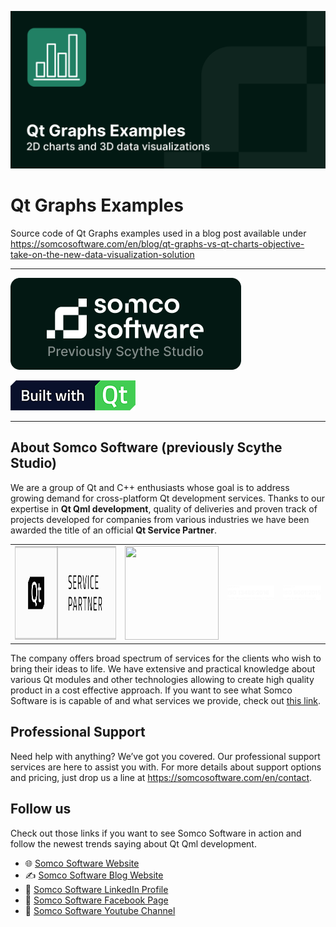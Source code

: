 ![Qt Graphs Examples](./assets/Qt%20Graphs%20Examples.png)
# Qt Graphs Examples
Source code of Qt Graphs examples used in a blog post available under https://somcosoftware.com/en/blog/qt-graphs-vs-qt-charts-objective-take-on-the-new-data-visualization-solution

---

[![Somco Software](./assets/Group%201.png)](https://somcosoftware.com)

[![Built with Qt](./assets/buildWithQt.png)](https://qt.io)

---

## About Somco Software (previously Scythe Studio)
We are a group of Qt and C++ enthusiasts whose goal is to address growing demand for cross-platform Qt development services. Thanks to our expertise in **Qt Qml development**, quality of deliveries and proven track of projects developed for companies from various industries we have been awarded the title of an official **Qt Service Partner**.

<table style="margin: 0 auto; border:0;">
    <tr style="border:0">
        <td style="border:0">
            <a href="https://somcosoftware.com">
            <img width="340" height="150" src="./assets/Qt-service-partner-badge.png">
            </a>
        </td>
        <td style="border:0">
            <a href="https://clutch.co/profile/scythe-studio">
                <img height="150" width="150"
                    src="https://github.com/user-attachments/assets/023e102e-84c1-4e7e-b9de-cae476e681e7">
            </a>
        </td>
        <td style="border:0">
            <a href="https://scythe-studio.com/en/iso">
                <img src="./assets/iso 13485.png">
            </a>
        </td>
        <td style="border:0">
            <a href="https://scythe-studio.com/en/iso">
                <img src="./assets/iso 9001.png">
            </a>
        </td>
    </tr>
</table>

The company offers broad spectrum of services for the clients who wish to bring their ideas to life. We have extensive and practical knowledge about various Qt modules and other technologies allowing to create high quality product in a cost effective approach. If you want to see what Somco Software is is capable of and what services we provide, check out [this link](https://somcosoftware.com/en/services).

## Professional Support
Need help with anything? We’ve got you covered. Our professional support services are here to assist you with. For more details about support options and pricing, just drop us a line at https://somcosoftware.com/en/contact.

## Follow us
Check out those links if you want to see Somco Software in action and follow the newest trends saying about Qt Qml development.

* 🌐 [Somco Software Website](https://somcosoftware.com/en/)
* ✍️ [Somco Software Blog Website](https://somcosoftware.com/en/blog)
* 👔 [Somco Software LinkedIn Profile](https://www.linkedin.com/company/scythestudio/mycompany/)
* 👔 [Somco Software Facebook Page](https://www.facebook.com/ScytheStudiio)
* 🎥 [Somco Software Youtube Channel](https://www.youtube.com/channel/UCf4OHosddUYcfmLuGU9e-SQ/featured)